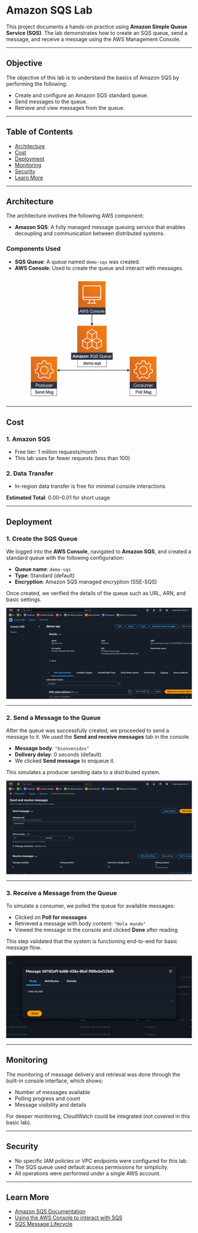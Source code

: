 # Amazon SQS Lab

This project documents a hands-on practice using **Amazon Simple Queue Service (SQS)**. The lab demonstrates how to create an SQS queue, send a message, and receive a message using the AWS Management Console.

---

## Objective

The objective of this lab is to understand the basics of Amazon SQS by performing the following:

- Create and configure an Amazon SQS standard queue.
- Send messages to the queue.
- Retrieve and view messages from the queue.

---

## Table of Contents

- [Architecture](#architecture)
- [Cost](#cost)
- [Deployment](#deployment)
- [Monitoring](#monitoring)
- [Security](#security)
- [Learn More](#learn-more)

---

## Architecture

The architecture involves the following AWS component:

- **Amazon SQS**: A fully managed message queuing service that enables decoupling and communication between distributed systems.

### Components Used

- **SQS Queue**: A queue named `demo-sqs` was created.
- **AWS Console**: Used to create the queue and interact with messages.

![Architecture](images/architecture.png)

---

## Cost

### 1. **Amazon SQS**

- Free tier: 1 million requests/month
- This lab uses far fewer requests (less than 100)

### 2. **Data Transfer**

- In-region data transfer is free for minimal console interactions

**Estimated Total**: $0.00–$0.01 for short usage

---

## Deployment

### 1. **Create the SQS Queue**

We logged into the **AWS Console**, navigated to **Amazon SQS**, and created a standard queue with the following configuration:

- **Queue name**: `demo-sqs`
- **Type**: Standard (default)
- **Encryption**: Amazon SQS managed encryption (SSE-SQS)

Once created, we verified the details of the queue such as URL, ARN, and basic settings.

![Create the SQS](images/createSqs.jpg)

---

### 2. **Send a Message to the Queue**

After the queue was successfully created, we proceeded to send a message to it. We used the **Send and receive messages** tab in the console.

- **Message body**: `"bienvenidos"`
- **Delivery delay**: 0 seconds (default)
- We clicked **Send message** to enqueue it.

This simulates a producer sending data to a distributed system.

![Send a Message](images/message.jpg)

---

### 3. **Receive a Message from the Queue**

To simulate a consumer, we polled the queue for available messages:

- Clicked on **Poll for messages**
- Retrieved a message with body content: `"Hola mundo"`
- Viewed the message in the console and clicked **Done** after reading

This step validated that the system is functioning end-to-end for basic message flow.

![Receive a Message](images/receiveMessage.jpg)

---

## Monitoring

The monitoring of message delivery and retrieval was done through the built-in console interface, which shows:

- Number of messages available
- Polling progress and count
- Message visibility and details

For deeper monitoring, CloudWatch could be integrated (not covered in this basic lab).

---

## Security

- No specific IAM policies or VPC endpoints were configured for this lab.
- The SQS queue used default access permissions for simplicity.
- All operations were performed under a single AWS account.

---

## Learn More

- [Amazon SQS Documentation](https://docs.aws.amazon.com/sqs/)
- [Using the AWS Console to interact with SQS](https://docs.aws.amazon.com/AWSSimpleQueueService/latest/SQSDeveloperGuide/sqs-console.html)
- [SQS Message Lifecycle](https://docs.aws.amazon.com/AWSSimpleQueueService/latest/SQSDeveloperGuide/sqs-how-it-works.html)
